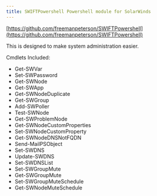 ```yaml
---
title: SWIFTPowershell Powershell module for SolarWinds
---
```


[https://github.com/freemanpeterson/SWIFTPowershell](https://github.com/freemanpeterson/SWIFTPowershell)

This is designed to make system administration easier.

Cmdlets Included:

* Get-SWVar
* Set-SWPassword
* Get-SWNode
* Get-SWApp
* Get-SWNodeDuplicate
* Get-SWGroup
* Add-SWPoller
* Test-SWNode
* Get-SWProblemNode
* Get-SWNodeCustomProperties
* Set-SWNodeCustomProperty
* Get-SWNodeDNSNotFQDN
* Send-MailPSObject
* Set-SWDNS
* Update-SWDNS
* Set-SWDNSList
* Set-SWGroupMute
* Get-SWGroupMute
* Set-SWGroupMuteSchedule
* Get-SWNodeMuteSchedule
